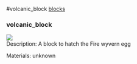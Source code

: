 #volcanic_block
<a href="/posts/wiki/blocks">blocks</a>
<div class="iteminfo">
<h3>volcanic_block</h3>
<img class="pixelimage" src="https://dragon-force-studio.com/images/EF_wiki/volcanic_block.png">

</div>
Description:  A block to hatch the Fire wyvern egg 

Materials:   unknown